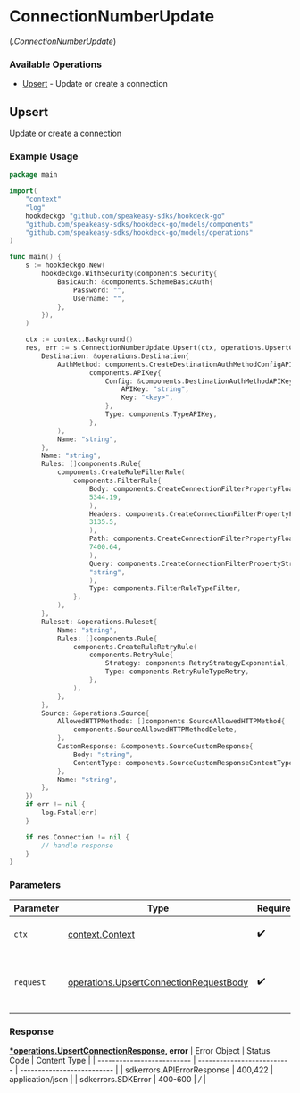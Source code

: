 # ConnectionNumberUpdate
(*.ConnectionNumberUpdate*)

### Available Operations

* [Upsert](#upsert) - Update or create a connection

## Upsert

Update or create a connection

### Example Usage

```go
package main

import(
	"context"
	"log"
	hookdeckgo "github.com/speakeasy-sdks/hookdeck-go"
	"github.com/speakeasy-sdks/hookdeck-go/models/components"
	"github.com/speakeasy-sdks/hookdeck-go/models/operations"
)

func main() {
    s := hookdeckgo.New(
        hookdeckgo.WithSecurity(components.Security{
            BasicAuth: &components.SchemeBasicAuth{
                Password: "",
                Username: "",
            },
        }),
    )

    ctx := context.Background()
    res, err := s.ConnectionNumberUpdate.Upsert(ctx, operations.UpsertConnectionRequestBody{
        Destination: &operations.Destination{
            AuthMethod: components.CreateDestinationAuthMethodConfigAPIKey(
                    components.APIKey{
                        Config: &components.DestinationAuthMethodAPIKeyConfig{
                            APIKey: "string",
                            Key: "<key>",
                        },
                        Type: components.TypeAPIKey,
                    },
            ),
            Name: "string",
        },
        Name: "string",
        Rules: []components.Rule{
            components.CreateRuleFilterRule(
                components.FilterRule{
                    Body: components.CreateConnectionFilterPropertyFloat32(
                    5344.19,
                    ),
                    Headers: components.CreateConnectionFilterPropertyFloat32(
                    3135.5,
                    ),
                    Path: components.CreateConnectionFilterPropertyFloat32(
                    7400.64,
                    ),
                    Query: components.CreateConnectionFilterPropertyStr(
                    "string",
                    ),
                    Type: components.FilterRuleTypeFilter,
                },
            ),
        },
        Ruleset: &operations.Ruleset{
            Name: "string",
            Rules: []components.Rule{
                components.CreateRuleRetryRule(
                    components.RetryRule{
                        Strategy: components.RetryStrategyExponential,
                        Type: components.RetryRuleTypeRetry,
                    },
                ),
            },
        },
        Source: &operations.Source{
            AllowedHTTPMethods: []components.SourceAllowedHTTPMethod{
                components.SourceAllowedHTTPMethodDelete,
            },
            CustomResponse: &components.SourceCustomResponse{
                Body: "string",
                ContentType: components.SourceCustomResponseContentTypeJSON,
            },
            Name: "string",
        },
    })
    if err != nil {
        log.Fatal(err)
    }

    if res.Connection != nil {
        // handle response
    }
}
```

### Parameters

| Parameter                                                                                        | Type                                                                                             | Required                                                                                         | Description                                                                                      |
| ------------------------------------------------------------------------------------------------ | ------------------------------------------------------------------------------------------------ | ------------------------------------------------------------------------------------------------ | ------------------------------------------------------------------------------------------------ |
| `ctx`                                                                                            | [context.Context](https://pkg.go.dev/context#Context)                                            | :heavy_check_mark:                                                                               | The context to use for the request.                                                              |
| `request`                                                                                        | [operations.UpsertConnectionRequestBody](../../models/operations/upsertconnectionrequestbody.md) | :heavy_check_mark:                                                                               | The request object to use for the request.                                                       |


### Response

**[*operations.UpsertConnectionResponse](../../models/operations/upsertconnectionresponse.md), error**
| Error Object               | Status Code                | Content Type               |
| -------------------------- | -------------------------- | -------------------------- |
| sdkerrors.APIErrorResponse | 400,422                    | application/json           |
| sdkerrors.SDKError         | 400-600                    | */*                        |
